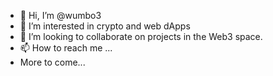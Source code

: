 - 👋 Hi, I’m @wumbo3
- 👀 I’m interested in crypto and web dApps
- 💞️ I’m looking to collaborate on projects in the Web3 space.
- 📫 How to reach me ...
- More to come...

<!---
wumbo3/wumbo3 is a ✨ special ✨ repository because its `README.md` (this file) appears on your GitHub profile.
You can click the Preview link to take a look at your changes.
--->
